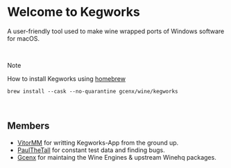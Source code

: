 # Welcome to Kegworks
A user-friendly tool used to make wine wrapped ports of Windows software for macOS.

<br>

> [!NOTE]
> How to install Kegworks using [homebrew](https://brew.sh/)
> ```
> brew install --cask --no-quarantine gcenx/wine/kegworks
> ```

<br>

## Members
- [VitorMM](https://github.com/vitor251093) for writting Kegworks-App from the ground up.
- [PaulTheTall](https://www.paulthetall.com/) for constant test data and finding bugs.
- [Gcenx](https://github.com/Gcenx) for maintaing the Wine Engines & upstream Winehq packages.
